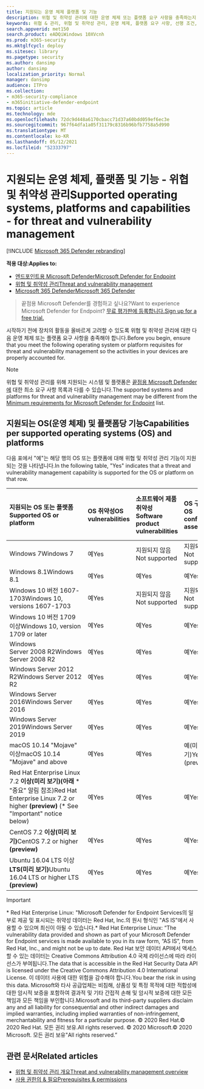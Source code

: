 ```yaml
---
title: 지원되는 운영 체제 플랫폼 및 기능
description: 위협 및 취약성 관리에 대한 운영 체제 또는 플랫폼 요구 사항을 충족하는지 확인하여 모든 장치의 활동을 올바르게 고려해야 합니다.
keywords: 위협 & 관리, 위협 및 취약성 관리, 운영 체제, 플랫폼 요구 사항, 선행 조건, Endpoint-tvm 지원 os용 Microsoft Defender, Endpoint-tvm용 Microsoft Defender, 지원되는 운영 체제, 지원되는 플랫폼, linux 지원, mac 지원
search.appverid: met150
search.product: eADQiWindows 10XVcnh
ms.prod: m365-security
ms.mktglfcycl: deploy
ms.sitesec: library
ms.pagetype: security
ms.author: dansimp
author: dansimp
localization_priority: Normal
manager: dansimp
audience: ITPro
ms.collection:
- m365-security-compliance
- m365initiative-defender-endpoint
ms.topic: article
ms.technology: mde
ms.openlocfilehash: 72dc9d448a6170cbacc71d37a60bdd059ef6ec3e
ms.sourcegitcommit: 967f64dfa1a05f31179c8316b96bfb7758a5d990
ms.translationtype: MT
ms.contentlocale: ko-KR
ms.lasthandoff: 05/12/2021
ms.locfileid: "52333797"
---
```

# <a name="supported-operating-systems-platforms-and-capabilities---for-threat-and-vulnerability-management"></a><span data-ttu-id="35934-104">지원되는 운영 체제, 플랫폼 및 기능 - 위협 및 취약성 관리</span><span class="sxs-lookup"><span data-stu-id="35934-104">Supported operating systems, platforms and capabilities - for threat and vulnerability management</span></span>

[!INCLUDE [Microsoft 365 Defender rebranding](../../includes/microsoft-defender.md)]

<span data-ttu-id="35934-105">**적용 대상:**</span><span class="sxs-lookup"><span data-stu-id="35934-105">**Applies to:**</span></span>

- [<span data-ttu-id="35934-106">엔드포인트용 Microsoft Defender</span><span class="sxs-lookup"><span data-stu-id="35934-106">Microsoft Defender for Endpoint</span></span>](https://go.microsoft.com/fwlink/?linkid=2154037)
- [<span data-ttu-id="35934-107">위협 및 취약성 관리</span><span class="sxs-lookup"><span data-stu-id="35934-107">Threat and vulnerability management</span></span>](next-gen-threat-and-vuln-mgt.md)
- [<span data-ttu-id="35934-108">Microsoft 365 Defender</span><span class="sxs-lookup"><span data-stu-id="35934-108">Microsoft 365 Defender</span></span>](https://go.microsoft.com/fwlink/?linkid=2118804)

><span data-ttu-id="35934-109">끝점용 Microsoft Defender를 경험하고 싶나요?</span><span class="sxs-lookup"><span data-stu-id="35934-109">Want to experience Microsoft Defender for Endpoint?</span></span> [<span data-ttu-id="35934-110">무료 평가판에 등록합니다.</span><span class="sxs-lookup"><span data-stu-id="35934-110">Sign up for a free trial.</span></span>](https://www.microsoft.com/microsoft-365/windows/microsoft-defender-atp?ocid=docs-wdatp-portaloverview-abovefoldlink)

<span data-ttu-id="35934-111">시작하기 전에 장치의 활동을 올바르게 고려할 수 있도록 위협 및 취약성 관리에 대한 다음 운영 체제 또는 플랫폼 요구 사항을 충족해야 합니다.</span><span class="sxs-lookup"><span data-stu-id="35934-111">Before you begin, ensure that you meet the following operating system or platform requisites for threat and vulnerability management so the activities in your devices are properly accounted for.</span></span>

>[!NOTE]
><span data-ttu-id="35934-112">위협 및 취약성 관리를 위해 지원되는 시스템 및 플랫폼은 [끝점용 Microsoft Defender에](minimum-requirements.md) 대한 최소 요구 사항 목록과 다를 수 있습니다.</span><span class="sxs-lookup"><span data-stu-id="35934-112">The supported systems and platforms for threat and vulnerability management may be different from the [Minimum requirements for Microsoft Defender for Endpoint](minimum-requirements.md) list.</span></span>

## <a name="capabilities-per-supported-operating-systems-os-and-platforms"></a><span data-ttu-id="35934-113">지원되는 OS(운영 체제) 및 플랫폼당 기능</span><span class="sxs-lookup"><span data-stu-id="35934-113">Capabilities per supported operating systems (OS) and platforms</span></span>

<span data-ttu-id="35934-114">다음 표에서 "예"는 해당 행의 OS 또는 플랫폼에 대해 위협 및 취약성 관리 기능이 지원되는 것을 나타냅니다.</span><span class="sxs-lookup"><span data-stu-id="35934-114">In the following table, "Yes" indicates that a threat and vulnerability management capability is supported for the OS or platform on that row.</span></span>

<span data-ttu-id="35934-115">지원되는 OS 또는 플랫폼</span><span class="sxs-lookup"><span data-stu-id="35934-115">Supported OS or platform</span></span> | <span data-ttu-id="35934-116">OS 취약성</span><span class="sxs-lookup"><span data-stu-id="35934-116">OS vulnerabilities</span></span> | <span data-ttu-id="35934-117">소프트웨어 제품 취약성</span><span class="sxs-lookup"><span data-stu-id="35934-117">Software product vulnerabilities</span></span> | <span data-ttu-id="35934-118">OS 구성 평가</span><span class="sxs-lookup"><span data-stu-id="35934-118">OS configuration assessment</span></span> | <span data-ttu-id="35934-119">보안 제어 구성 평가</span><span class="sxs-lookup"><span data-stu-id="35934-119">Security controls configuration assessment</span></span> | <span data-ttu-id="35934-120">소프트웨어 제품 구성 평가</span><span class="sxs-lookup"><span data-stu-id="35934-120">Software product configuration assessment</span></span>
:---|:---|:---|:---|:---|:---
<span data-ttu-id="35934-121">Windows 7</span><span class="sxs-lookup"><span data-stu-id="35934-121">Windows 7</span></span> | <span data-ttu-id="35934-122">예</span><span class="sxs-lookup"><span data-stu-id="35934-122">Yes</span></span> | <span data-ttu-id="35934-123">지원되지 않음</span><span class="sxs-lookup"><span data-stu-id="35934-123">Not supported</span></span> | <span data-ttu-id="35934-124">지원되지 않음</span><span class="sxs-lookup"><span data-stu-id="35934-124">Not supported</span></span> | <span data-ttu-id="35934-125">지원되지 않음</span><span class="sxs-lookup"><span data-stu-id="35934-125">Not supported</span></span> | <span data-ttu-id="35934-126">지원되지 않음</span><span class="sxs-lookup"><span data-stu-id="35934-126">Not supported</span></span>
<span data-ttu-id="35934-127">Windows 8.1</span><span class="sxs-lookup"><span data-stu-id="35934-127">Windows 8.1</span></span> | <span data-ttu-id="35934-128">예</span><span class="sxs-lookup"><span data-stu-id="35934-128">Yes</span></span> | <span data-ttu-id="35934-129">예</span><span class="sxs-lookup"><span data-stu-id="35934-129">Yes</span></span> | <span data-ttu-id="35934-130">예</span><span class="sxs-lookup"><span data-stu-id="35934-130">Yes</span></span> | <span data-ttu-id="35934-131">예</span><span class="sxs-lookup"><span data-stu-id="35934-131">Yes</span></span>| <span data-ttu-id="35934-132">예</span><span class="sxs-lookup"><span data-stu-id="35934-132">Yes</span></span>
<span data-ttu-id="35934-133">Windows 10 버전 1607-1703</span><span class="sxs-lookup"><span data-stu-id="35934-133">Windows 10, versions 1607-1703</span></span> | <span data-ttu-id="35934-134">예</span><span class="sxs-lookup"><span data-stu-id="35934-134">Yes</span></span>  | <span data-ttu-id="35934-135">지원되지 않음</span><span class="sxs-lookup"><span data-stu-id="35934-135">Not supported</span></span> | <span data-ttu-id="35934-136">지원되지 않음</span><span class="sxs-lookup"><span data-stu-id="35934-136">Not supported</span></span> | <span data-ttu-id="35934-137">지원되지 않음</span><span class="sxs-lookup"><span data-stu-id="35934-137">Not supported</span></span> | <span data-ttu-id="35934-138">지원되지 않음</span><span class="sxs-lookup"><span data-stu-id="35934-138">Not supported</span></span>
<span data-ttu-id="35934-139">Windows 10 버전 1709 이상</span><span class="sxs-lookup"><span data-stu-id="35934-139">Windows 10, version 1709 or later</span></span> | <span data-ttu-id="35934-140">예</span><span class="sxs-lookup"><span data-stu-id="35934-140">Yes</span></span> | <span data-ttu-id="35934-141">예</span><span class="sxs-lookup"><span data-stu-id="35934-141">Yes</span></span> | <span data-ttu-id="35934-142">예</span><span class="sxs-lookup"><span data-stu-id="35934-142">Yes</span></span> | <span data-ttu-id="35934-143">예</span><span class="sxs-lookup"><span data-stu-id="35934-143">Yes</span></span> | <span data-ttu-id="35934-144">예</span><span class="sxs-lookup"><span data-stu-id="35934-144">Yes</span></span>
<span data-ttu-id="35934-145">Windows Server 2008 R2</span><span class="sxs-lookup"><span data-stu-id="35934-145">Windows Server 2008 R2</span></span> | <span data-ttu-id="35934-146">예</span><span class="sxs-lookup"><span data-stu-id="35934-146">Yes</span></span> | <span data-ttu-id="35934-147">예</span><span class="sxs-lookup"><span data-stu-id="35934-147">Yes</span></span> | <span data-ttu-id="35934-148">예</span><span class="sxs-lookup"><span data-stu-id="35934-148">Yes</span></span> | <span data-ttu-id="35934-149">예</span><span class="sxs-lookup"><span data-stu-id="35934-149">Yes</span></span> | <span data-ttu-id="35934-150">예</span><span class="sxs-lookup"><span data-stu-id="35934-150">Yes</span></span>
<span data-ttu-id="35934-151">Windows Server 2012 R2</span><span class="sxs-lookup"><span data-stu-id="35934-151">Windows Server 2012 R2</span></span> | <span data-ttu-id="35934-152">예</span><span class="sxs-lookup"><span data-stu-id="35934-152">Yes</span></span> | <span data-ttu-id="35934-153">예</span><span class="sxs-lookup"><span data-stu-id="35934-153">Yes</span></span> | <span data-ttu-id="35934-154">예</span><span class="sxs-lookup"><span data-stu-id="35934-154">Yes</span></span> | <span data-ttu-id="35934-155">예</span><span class="sxs-lookup"><span data-stu-id="35934-155">Yes</span></span> | <span data-ttu-id="35934-156">예</span><span class="sxs-lookup"><span data-stu-id="35934-156">Yes</span></span>
<span data-ttu-id="35934-157">Windows Server 2016</span><span class="sxs-lookup"><span data-stu-id="35934-157">Windows Server 2016</span></span> | <span data-ttu-id="35934-158">예</span><span class="sxs-lookup"><span data-stu-id="35934-158">Yes</span></span> | <span data-ttu-id="35934-159">예</span><span class="sxs-lookup"><span data-stu-id="35934-159">Yes</span></span> | <span data-ttu-id="35934-160">예</span><span class="sxs-lookup"><span data-stu-id="35934-160">Yes</span></span> | <span data-ttu-id="35934-161">예</span><span class="sxs-lookup"><span data-stu-id="35934-161">Yes</span></span> | <span data-ttu-id="35934-162">예</span><span class="sxs-lookup"><span data-stu-id="35934-162">Yes</span></span>
<span data-ttu-id="35934-163">Windows Server 2019</span><span class="sxs-lookup"><span data-stu-id="35934-163">Windows Server 2019</span></span> | <span data-ttu-id="35934-164">예</span><span class="sxs-lookup"><span data-stu-id="35934-164">Yes</span></span> | <span data-ttu-id="35934-165">예</span><span class="sxs-lookup"><span data-stu-id="35934-165">Yes</span></span> | <span data-ttu-id="35934-166">예</span><span class="sxs-lookup"><span data-stu-id="35934-166">Yes</span></span> | <span data-ttu-id="35934-167">예</span><span class="sxs-lookup"><span data-stu-id="35934-167">Yes</span></span> | <span data-ttu-id="35934-168">예</span><span class="sxs-lookup"><span data-stu-id="35934-168">Yes</span></span>
<span data-ttu-id="35934-169">macOS 10.14 "Mojave" 이상</span><span class="sxs-lookup"><span data-stu-id="35934-169">macOS 10.14 "Mojave" and above</span></span> | <span data-ttu-id="35934-170">예</span><span class="sxs-lookup"><span data-stu-id="35934-170">Yes</span></span> | <span data-ttu-id="35934-171">예</span><span class="sxs-lookup"><span data-stu-id="35934-171">Yes</span></span> | <span data-ttu-id="35934-172">예(미리 보기)</span><span class="sxs-lookup"><span data-stu-id="35934-172">Yes (preview)</span></span> | <span data-ttu-id="35934-173">예(미리 보기)</span><span class="sxs-lookup"><span data-stu-id="35934-173">Yes (preview)</span></span> | <span data-ttu-id="35934-174">예(미리 보기)</span><span class="sxs-lookup"><span data-stu-id="35934-174">Yes (preview)</span></span>
<span data-ttu-id="35934-175">Red Hat Enterprise Linux 7.2 **이상(미리 보기)(아래** \* "중요" 알림 참조)</span><span class="sxs-lookup"><span data-stu-id="35934-175">Red Hat Enterprise Linux 7.2 or higher **(preview)** (\* See "Important" notice below)</span></span> | <span data-ttu-id="35934-176">예</span><span class="sxs-lookup"><span data-stu-id="35934-176">Yes</span></span> | <span data-ttu-id="35934-177">예</span><span class="sxs-lookup"><span data-stu-id="35934-177">Yes</span></span> | <span data-ttu-id="35934-178">예</span><span class="sxs-lookup"><span data-stu-id="35934-178">Yes</span></span> | <span data-ttu-id="35934-179">예</span><span class="sxs-lookup"><span data-stu-id="35934-179">Yes</span></span> | <span data-ttu-id="35934-180">예</span><span class="sxs-lookup"><span data-stu-id="35934-180">Yes</span></span>
<span data-ttu-id="35934-181">CentOS 7.2 **이상(미리 보기)**</span><span class="sxs-lookup"><span data-stu-id="35934-181">CentOS 7.2 or higher **(preview)**</span></span> | <span data-ttu-id="35934-182">예</span><span class="sxs-lookup"><span data-stu-id="35934-182">Yes</span></span> | <span data-ttu-id="35934-183">예</span><span class="sxs-lookup"><span data-stu-id="35934-183">Yes</span></span> | <span data-ttu-id="35934-184">예</span><span class="sxs-lookup"><span data-stu-id="35934-184">Yes</span></span> | <span data-ttu-id="35934-185">예</span><span class="sxs-lookup"><span data-stu-id="35934-185">Yes</span></span> | <span data-ttu-id="35934-186">예</span><span class="sxs-lookup"><span data-stu-id="35934-186">Yes</span></span>
<span data-ttu-id="35934-187">Ubuntu 16.04 LTS 이상 **LTS(미리 보기)**</span><span class="sxs-lookup"><span data-stu-id="35934-187">Ubuntu 16.04 LTS or higher LTS **(preview)**</span></span> | <span data-ttu-id="35934-188">예</span><span class="sxs-lookup"><span data-stu-id="35934-188">Yes</span></span> | <span data-ttu-id="35934-189">예</span><span class="sxs-lookup"><span data-stu-id="35934-189">Yes</span></span> | <span data-ttu-id="35934-190">예</span><span class="sxs-lookup"><span data-stu-id="35934-190">Yes</span></span> | <span data-ttu-id="35934-191">예</span><span class="sxs-lookup"><span data-stu-id="35934-191">Yes</span></span> | <span data-ttu-id="35934-192">예</span><span class="sxs-lookup"><span data-stu-id="35934-192">Yes</span></span>

>[!IMPORTANT]
> <span data-ttu-id="35934-193">\* Red Hat Enterprise Linux: "Microsoft Defender for Endpoint Services의 일부로 제공 및 표시되는 취약성 데이터는 Red Hat, Inc.의 원시 형식인 "AS IS"에서 사용할 수 있으며 최신이 아될 수 있습니다.</span><span class="sxs-lookup"><span data-stu-id="35934-193">\* Red Hat Enterprise Linux: “The vulnerability data provided and shown as part of your Microsoft Defender for Endpoint services is made available to you in its raw form, “AS IS”, from Red Hat, Inc., and might not be up to date.</span></span> <span data-ttu-id="35934-194">Red Hat 보안 데이터 API에서 액세스할 수 있는 데이터는 Creative Commons Attribution 4.0 국제 라이선스에 따라 라이선스가 부여됩니다.</span><span class="sxs-lookup"><span data-stu-id="35934-194">The data that is accessible in the Red Hat Security Data API is licensed under the Creative Commons Attribution 4.0 International License.</span></span> <span data-ttu-id="35934-195">이 데이터 사용에 대한 위험을 감수해야 합니다.</span><span class="sxs-lookup"><span data-stu-id="35934-195">You bear the risk in using this data.</span></span> <span data-ttu-id="35934-196">Microsoft와 타사 공급업체는 비침해, 상품성 및 특정 목적에 대한 적합성에 대한 암시적 보증을 포함하여 결과적 및 기타 간접적 손해 및 암시적 보증에 대한 모든 책임과 모든 책임을 부인합니다.</span><span class="sxs-lookup"><span data-stu-id="35934-196">Microsoft and its third-party suppliers disclaim any and all liability for consequential and other indirect damages and implied warranties, including implied warranties of non-infringement, merchantability and fitness for a particular purpose.</span></span> <span data-ttu-id="35934-197">© 2020 Red Hat.</span><span class="sxs-lookup"><span data-stu-id="35934-197">© 2020 Red Hat.</span></span> <span data-ttu-id="35934-198">모든 권리 보유.</span><span class="sxs-lookup"><span data-stu-id="35934-198">All rights reserved.</span></span> <span data-ttu-id="35934-199">© 2020 Microsoft.</span><span class="sxs-lookup"><span data-stu-id="35934-199">© 2020 Microsoft.</span></span> <span data-ttu-id="35934-200">모든 권리 보유"</span><span class="sxs-lookup"><span data-stu-id="35934-200">All rights reserved.”</span></span>

## <a name="related-articles"></a><span data-ttu-id="35934-201">관련 문서</span><span class="sxs-lookup"><span data-stu-id="35934-201">Related articles</span></span>

- [<span data-ttu-id="35934-202">위협 및 취약성 관리 개요</span><span class="sxs-lookup"><span data-stu-id="35934-202">Threat and vulnerability management overview</span></span>](next-gen-threat-and-vuln-mgt.md)
- [<span data-ttu-id="35934-203">사용 권한의 & 필요</span><span class="sxs-lookup"><span data-stu-id="35934-203">Prerequisites & permissions</span></span>](tvm-prerequisites.md)
